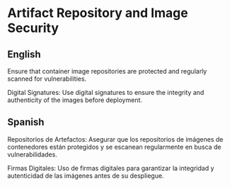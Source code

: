 # Artifact Repository and Image Security

## English

Ensure that container image repositories are protected and regularly scanned for vulnerabilities.

Digital Signatures: Use digital signatures to ensure the integrity and authenticity of the images before deployment.

## Spanish

Repositorios de Artefactos: Asegurar que los repositorios de imágenes de contenedores están protegidos y se escanean regularmente en busca de vulnerabilidades.

Firmas Digitales: Uso de firmas digitales para garantizar la integridad y autenticidad de las imágenes antes de su despliegue.
